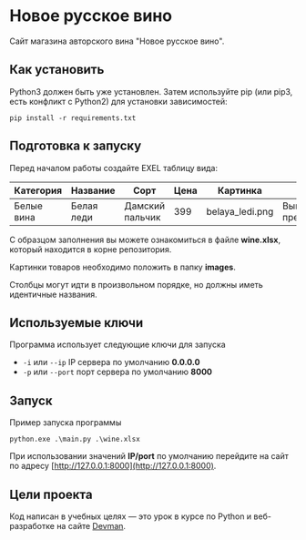 # Новое русское вино

Сайт магазина авторского вина "Новое русское вино".

## Как установить

Python3 должен быть уже установлен. Затем используйте pip (или pip3, есть конфликт с Python2) для установки зависимостей:
```
pip install -r requirements.txt
```
## Подготовка к запуску

Перед началом работы создайте EXEL таблицу вида: 

| Категория  | Название | Сорт       | Цена            | Картинка | Акция           |
| ------------- | ------------- |------------|-----------------| ------------- |-----------------|
| Белые вина  | Белая леди  | Дамский пальчик | 399 | 	belaya_ledi.png | 	Выгодное предложение |

С образцом заполнения вы можете ознакомиться в файле **wine.xlsx**, который находится в корне репозитория.

Картинки товаров необходимо положить в папку **images**.

Столбцы могут идти в произвольном порядке, но должны иметь идентичные названия. 

## Используемые ключи
Программа использует следующие ключи для запуска
- `-i` или `--ip` IP сервера по умолчанию **0.0.0.0**
- `-p` или `--port` порт сервера по умолчанию **8000**

## Запуск

Пример запуска программы
```
python.exe .\main.py .\wine.xlsx
```
При использовании значений **IP/port** по умолчанию перейдите на сайт по адресу [http://127.0.0.1:8000](http://127.0.0.1:8000).

## Цели проекта

Код написан в учебных целях — это урок в курсе по Python и веб-разработке на сайте [Devman](https://dvmn.org).
